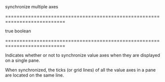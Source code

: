 <!--**
/*-------------------------------------------
    Auto-generated file. Do not modify.
-------------------------------------------

**-->
<!--d-->synchronize multiple axes<!--/d-->
===========================================================================
<!--default-->true<!--/default-->
<!--type-->boolean<!--/type-->
===========================================================================

<!--shortDescription-->
Indicates whether or not to synchronize value axes when they are displayed on a single pane.
<!--/shortDescription-->

<!--fullDescription-->
When synchronized, the ticks (or grid lines) of all the value axes in a pane are located on the same line.
<!--/fullDescription-->
